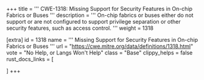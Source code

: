 +++
title = '''
CWE-1318: Missing Support for Security Features in On-chip Fabrics or Buses
'''
description	= '''
On-chip fabrics or buses either do not support or are not configured to support privilege separation or other security features, such as access control.
'''
weight = 1318

[extra]
id = 1318
name = '''
Missing Support for Security Features in On-chip Fabrics or Buses
'''
url = "https://cwe.mitre.org/data/definitions/1318.html"
vote = "No Help, or Langs Won't Help"
class = "Base"
clippy_helps = false
rust_docs_links = [
	
]
+++
